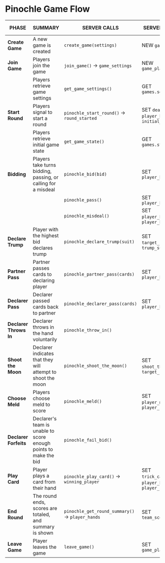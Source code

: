 # Pinochle Game Flow

| **PHASE** | **SUMMARY** | **SERVER CALLS** | **SERVER DATA** | **SERVER MESSAGES** |
|---|---|---|---|---|
| **Create Game** | A new game is created | `create_game(settings)` | NEW `games` | `game-created` |
| **Join Game** | Players join the game | `join_game()` → `game_settings` | NEW `game_players` | `player-joined` |
|  | Players retrieve game settings | `get_game_settings()` | GET `games.settings` |  |
| **Start Round** | Players signal to start a round | `pinochle_start_round()` → `round_started` | SET `dealer`, `player_hands`, `initial_hands` | `round-started` |
|  | Players retrieve initial game state | `get_game_state()` | GET `games.state` |  |
| **Bidding** | Players take turns bidding, passing, or calling for a misdeal | `pinochle_bid(bid)` | SET `player_bids` | `player-bid` |
|  |  | `pinochle_pass()` | SET `player_bids` | `player-passed` |
|  |  | `pinochle_misdeal()` | SET `player_hands`, `player_bids` | `player-misdeals` |
| **Declare Trump** | Player with the highest bid declares trump | `pinochle_declare_trump(suit)` | SET `target_score`, `trump_suit` | `trump-declared` |
| **Partner Pass** | Partner passes cards to declaring player | `pinochle_partner_pass(cards)` | SET `player_hands` | `partner-passed` |
| **Declarer Pass** | Declarer passed cards back to partner | `pinochle_declarer_pass(cards)` | SET `player_hands` | `declarer-passed` |
| **Declarer Throws In** | Declarer throws in the hand voluntarily | `pinochle_throw_in()` |  | `hand-thrown-in` |
| **Shoot the Moon** | Declarer indicates that they will attempt to shoot the moon | `pinochle_shoot_the_moon()` | SET `shoot_the_moon`, `target_score` | `shooting-the-moon` |
| **Choose Meld** | Players choose meld to score | `pinochle_meld()` | SET `player_melds`, `player_scores` | `player-melded` |
| **Declarer Forfeits** | Declarer's team is unable to score enough points to make the bid | `pinochle_fail_bid()` |  | `failed-bid` |
| **Play Card** | Player plays a card from their hand | `pinochle_play_card()` → `winning_player` | SET `trick_cards`, `player_hands`, `player_scores` | `card-played` |
| **End Round** | The round ends, scores are totaled, and summary is shown | `pinochle_get_round_summary()` → `player_hands` | SET `team_scores` |  |
| **Leave Game** | Player leaves the game | `leave_game()` | SET `game_players` | `player-left` |
